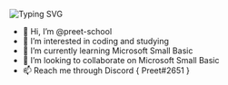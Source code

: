 
![Typing SVG](https://readme-typing-svg.herokuapp.com?font=roboto&color=%23F7C51D&size=18&vCenter=true&height=16&lines=Hi+there%2C+I'm+Preet.)
- 👋 Hi, I’m @preet-school
- 👀 I’m interested in coding and studying
- 🌱 I’m currently learning Microsoft Small Basic
- 💞️ I’m looking to collaborate on Microsoft Small Basic
- 📫 Reach me through Discord { Preet#2651 }
<!---
preet-school/preet-school is a ✨ special ✨ repository because its `README.md` (this file) appears on your GitHub profile.
You can click the Preview link to take a look at your changes.
--->
